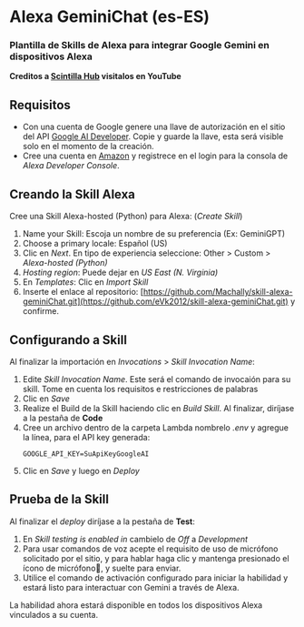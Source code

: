 # Alexa GeminiChat (es-ES)
### Plantilla de Skills de Alexa para integrar Google Gemini en dispositivos Alexa

**Creditos a [Scintilla Hub](https://www.youtube.com/@scintillahub) visitalos en YouTube**

## Requisitos

* Con una cuenta de Google genere una llave de autorización en el sitio del API [Google AI Developer](https://ai.google.dev/). Copie y guarde la llave, esta será visible solo en el momento de la creación.
* Cree una cuenta en [Amazon](https://www.amazon.com/ap/signin?openid.pape.preferred_auth_policies=Singlefactor&clientContext=132-2293245-7926858&openid.pape.max_auth_age=7200000&openid.return_to=https%3A%2F%2Fdeveloper.amazon.com%2Falexa%2Fconsole%2Fask&openid.identity=http%3A%2F%2Fspecs.openid.net%2Fauth%2F2.0%2Fidentifier_select&openid.assoc_handle=amzn_dante_us&openid.mode=checkid_setup&marketPlaceId=ATVPDKIKX0DER&openid.claimed_id=http%3A%2F%2Fspecs.openid.net%2Fauth%2F2.0%2Fidentifier_select&openid.ns=http%3A%2F%2Fspecs.openid.net%2Fauth%2F2.0&) y registrece en el login para la consola de _Alexa Developer Console_.

## Creando la Skill Alexa
Cree una Skill Alexa-hosted (Python) para Alexa: (_Create Skill_)

1. Name your Skill: Escoja un nombre de su preferencia (Ex: GeminiGPT)
2. Choose a primary locale: Español (US)
3. Clic en _Next_. En tipo de experiencia seleccione: Other > Custom > _Alexa-hosted (Python)_
4. _Hosting region_: Puede dejar en _US East (N. Virginia)_
5. En _Templates_: Clic en _Import Skill_
6. Inserte el enlace al repositorio: [https://github.com/Machally/skill-alexa-geminiChat.git](https://github.com/eVk2012/skill-alexa-geminiChat.git) y confirme.

## Configurando a Skill
Al finalizar la importación en _Invocations_ > _Skill Invocation Name_:
1. Edite _Skill Invocation Name_. Este será el comando de invocaión para su skill. Tome en cuenta los requisitos e restricciones de palabras
2. Clic en _Save_
3. Realize el Build de la Skill haciendo clic en _Build Skill_. Al finalizar, diríjase a la pestaña de **Code**
4. Cree un archivo dentro de la carpeta Lambda nombrelo _.env_ y agregue la línea, para el API key generada:
   ```shell
   GOOGLE_API_KEY=SuApiKeyGoogleAI
   ```
5. Clic en _Save_ y luego en _Deploy_
   
## Prueba de la Skill
Al finalizar el _deploy_ diríjase a la pestaña de **Test**:
1. En _Skill testing is enabled in_ cambielo de _Off_ a _Development_
2. Para usar comandos de voz acepte el requisito de uso de micrófono solicitado por el sitio, y para hablar haga clic y mantenga presionado el ícono de micrófono🎤, y suelte para enviar.
3. Utilice el comando de activación configurado para iniciar la habilidad y estará listo para interactuar con Gemini a través de Alexa.

La habilidad ahora estará disponible en todos los dispositivos Alexa vinculados a su cuenta.
